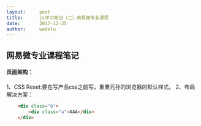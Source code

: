 ```yaml
---
layout:		post
title:		js学习笔记（二）网易微专业课程
date:		2017-12-25
author:		wodelu
---
```


## 网易微专业课程笔记

#### 页面架构：
1、CSS Reset:要在写产品css之前写，重置元孙的浏览器的默认样式。
2、布局解决方案：

```html
	<div class="b">
		<div class="a">AAA</div>
	</div>
```


